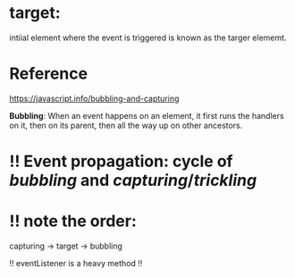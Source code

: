 # target:
intiial element where the event is triggered is known as the targer elememt.

# Reference
https://javascript.info/bubbling-and-capturing 

**Bubbling**: When an event happens on an element, it first runs the handlers on it, then on its parent, then all the way up on other ancestors.

# **!! Event propagation**: cycle of *bubbling* and *capturing*/*trickling* #

# !! note the order:
capturing -> target -> bubbling

!! eventListener is a heavy method !!




